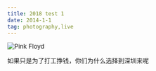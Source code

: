 ```yaml
---
title: 2018 test 1
date: 2014-1-1
tag: photography,live
---
```

![Pink Floyd](/images/this.jpg)

如果只是为了打工挣钱，你们为什么选择到深圳来呢